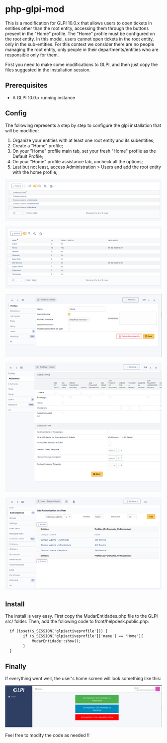# php-glpi-mod

This is a modification for GLPI 10.0.x that allows users to open tickets in entities other than the root entity, accessing them through the buttons present in the "Home" profile. The "Home" profile must be configured on the root entity. In this model, users cannot open tickets in the root entity, only in the sub-entities. For this context we consider there are no people managing the root entity, only people in their departments/entities who are responsible only for them.

First you need to make some modifications to GLPI, and then just copy the files suggested in the installation session.

Prerequisites
-----------------------
  - A GLPI 10.0.x running instance

Config
-----------------------

The following represents a step by step to configure the glpi installation that will be modified:

  1) Organize your entities with at least one root entity and its subentities;
  2) Create a "Home" profile;
  3) On your "Home" profile main tab, set your fresh "Home" profile as the Default Profile;
  4) On your "Home" profile assistance tab, uncheck all the options;
  5) Last but not least, access Administration > Users and add the root entity with the home profile;
  
<p align="center">
  <img src="img/entities.png">
</p>

<p align="center">
  <img src="img/profiles.png">
</p>

<p align="center">
  <img src="img/profile-home-profiles.png">
</p>

<p align="center">
  <img src="img/profile-home-assistance.png">
</p>

<p align="center">
  <img src="img/admin-user-authorization.png">
</p>

Install
-----------------------
The install is very easy. First copy the MudarEntidades.php file to the GLPI src/ folder. Then, add the following code to front/helpdesk.public.php:

```
  if (isset($_SESSION['glpiactiveprofile'])) {
        if ($_SESSION['glpiactiveprofile']['name'] == 'Home'){
            MudarEntidade::show();
        }
  }  
```

Finally
-----------------------
If everything went well, the user's home screen will look something like this:
<p align="center">
  <img src="img/user-home-page.png">
</p>

Feel free to modify the code as needed !!

